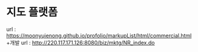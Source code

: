 # 지도 플랫폼
url : https://moonyujenong.github.io/profolio/markupList/html/commercial.html </br>
+개발 url : http://220.117.171.126:8080/biz/mktg/NR_index.do
